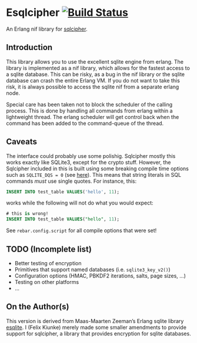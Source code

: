 Esqlcipher [![Build Status](https://secure.travis-ci.org/FelixKiunke/esqlcipher.png?branch=master)](http://travis-ci.org/FelixKiunke/esqlcipher)
==========

An Erlang nif library for [sqlcipher](https://github.com/sqlcipher/sqlcipher).

Introduction
------------

This library allows you to use the excellent sqlite engine from
erlang. The library is implemented as a nif library, which allows for
the fastest access to a sqlite database. This can be risky, as a bug
in the nif library or the sqlite database can crash the entire Erlang
VM. If you do not want to take this risk, it is always possible to
access the sqlite nif from a separate erlang node.

Special care has been taken not to block the scheduler of the calling
process. This is done by handling all commands from erlang within a
lightweight thread. The erlang scheduler will get control back when
the command has been added to the command-queue of the thread.

Caveats
-------

The interface could probably use some polishig. Sqlcipher mostly this works
exactly like SQLite3, except for the crypto stuff. However, the Sqlcipher
included in this is built using some breaking compile time options such as
`SQLITE_DQS = 0` (see [here](https://www.sqlite.org/compile.html#recommended_compile_time_options)).
This means that string literals in SQL commands *must* use single quotes.
For instance, this:
```SQL
INSERT INTO test_table VALUES('hello', 11);
```
works while the following will not do what you would expect:
```SQL
# this is wrong!
INSERT INTO test_table VALUES("hello", 11);
```

See `rebar.config.script` for all compile options that were set!


TODO (Incomplete list)
----------------------

- Better testing of encryption
- Primitives that support named databases (i.e. `sqlite3_key_v2()`)
- Configuration options (HMAC, PBKDF2 iterations, salts, page sizes, ...)
- Testing on other platforms
- ...


On the Author(s)
----------------

This version is derived from Maas-Maarten Zeeman’s Erlang sqlite
library [esqlite](https://github.com/mmzeeman/esqlite).
I (Felix Kiunke) merely made some smaller amendments to provide
support for sqlcipher, a library that provides encryption for sqlite
databases.